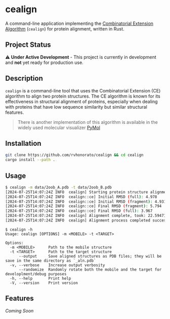 # cealign

A command-line application implementing the [Combinatorial Extension Algorithm](https://doi.org/10.1093/protein/11.9.739) (`cealign`) for protein alignment, written in Rust.

## Project Status

⚠️ **Under Active Development** - This project is currently in development and **not** yet ready for production use.

## Description

`cealign` is a command-line tool that uses the Combinatorial Extension (CE) algorithm to align two protein structures. The CE algorithm is known for its effectiveness in structural alignment of proteins, especially when dealing with proteins that have low sequence similarity but similar structural features.

> There is another implementation of this algorithm is available in the widely used molecular visualizer [PyMol](https://pymolwiki.org/index.php/Cealign)

## Installation

```bash
git clone https://github.com/rvhonorato/cealign && cd cealign
cargo install --path .
```

## Usage

```bash
$ cealign -m data/2oob_A.pdb -t data/2oob_B.pdb
[2024-07-25T14:07:24Z INFO  cealign] Starting protein structure alignment
[2024-07-25T14:07:24Z INFO  cealign::ce] Initial RMSD (full): 4.978
[2024-07-25T14:07:24Z INFO  cealign::ce] Initial RMSD (fragment): 4.931
[2024-07-25T14:07:24Z INFO  cealign::ce] Final RMSD (fragment): 5.794
[2024-07-25T14:07:24Z INFO  cealign::ce] Final RMSD (full): 3.967
[2024-07-25T14:07:24Z INFO  cealign] Alignment complete, took: 22.594718ms
[2024-07-25T14:07:24Z INFO  cealign] Alignment process completed successfully
```

```text
$ cealign -h
Usage: cealign [OPTIONS] -m <MOBILE> -t <TARGET>

Options:
  -m <MOBILE>      Path to the mobile structure
  -t <TARGET>      Path to the target structure
      --output     Save aligned structures as PDB files; they will be save in the same directory as `_aln.pdb`
  -v, --verbose    Increase output verbosity
      --randomize  Randomly rotate both the mobile and the target for developlment/debug purposes
  -h, --help       Print help
  -V, --version    Print version
```

## Features

_Coming Soon_
